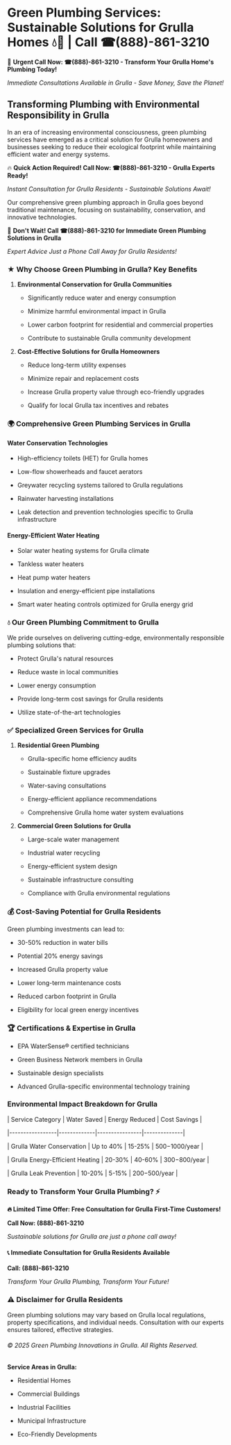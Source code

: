 # Green Plumbing Services: Sustainable Solutions for Grulla Homes 💧🌿 | Call ☎(888)-861-3210

🚨 **Urgent Call Now: ☎(888)-861-3210 - Transform Your Grulla Home's Plumbing Today!**
*Immediate Consultations Available in Grulla - Save Money, Save the Planet!*

## Transforming Plumbing with Environmental Responsibility in Grulla

In an era of increasing environmental consciousness, green plumbing services have emerged as a critical solution for Grulla homeowners and businesses seeking to reduce their ecological footprint while maintaining efficient water and energy systems. 

🔥 **Quick Action Required! Call Now: ☎(888)-861-3210 - Grulla Experts Ready!**
*Instant Consultation for Grulla Residents - Sustainable Solutions Await!*

Our comprehensive green plumbing approach in Grulla goes beyond traditional maintenance, focusing on sustainability, conservation, and innovative technologies.

🚨 **Don't Wait! Call ☎(888)-861-3210 for Immediate Green Plumbing Solutions in Grulla**
*Expert Advice Just a Phone Call Away for Grulla Residents!*

### ★ Why Choose Green Plumbing in Grulla? Key Benefits

1. **Environmental Conservation for Grulla Communities** 
   - Significantly reduce water and energy consumption
   - Minimize harmful environmental impact in Grulla
   - Lower carbon footprint for residential and commercial properties
   - Contribute to sustainable Grulla community development

2. **Cost-Effective Solutions for Grulla Homeowners** 
   - Reduce long-term utility expenses
   - Minimize repair and replacement costs
   - Increase Grulla property value through eco-friendly upgrades
   - Qualify for local Grulla tax incentives and rebates

### 🌍 Comprehensive Green Plumbing Services in Grulla

#### Water Conservation Technologies
- High-efficiency toilets (HET) for Grulla homes
- Low-flow showerheads and faucet aerators
- Greywater recycling systems tailored to Grulla regulations
- Rainwater harvesting installations
- Leak detection and prevention technologies specific to Grulla infrastructure

#### Energy-Efficient Water Heating
- Solar water heating systems for Grulla climate
- Tankless water heaters
- Heat pump water heaters
- Insulation and energy-efficient pipe installations
- Smart water heating controls optimized for Grulla energy grid

### 💧 Our Green Plumbing Commitment to Grulla

We pride ourselves on delivering cutting-edge, environmentally responsible plumbing solutions that:
- Protect Grulla's natural resources
- Reduce waste in local communities
- Lower energy consumption
- Provide long-term cost savings for Grulla residents
- Utilize state-of-the-art technologies

### ✅ Specialized Green Services for Grulla

1. **Residential Green Plumbing**
   - Grulla-specific home efficiency audits
   - Sustainable fixture upgrades
   - Water-saving consultations
   - Energy-efficient appliance recommendations
   - Comprehensive Grulla home water system evaluations

2. **Commercial Green Solutions for Grulla**
   - Large-scale water management
   - Industrial water recycling
   - Energy-efficient system design
   - Sustainable infrastructure consulting
   - Compliance with Grulla environmental regulations

### 💰 Cost-Saving Potential for Grulla Residents

Green plumbing investments can lead to:
- 30-50% reduction in water bills
- Potential 20% energy savings
- Increased Grulla property value
- Lower long-term maintenance costs
- Reduced carbon footprint in Grulla
- Eligibility for local green energy incentives

### 🏆 Certifications & Expertise in Grulla

- EPA WaterSense® certified technicians
- Green Business Network members in Grulla
- Sustainable design specialists
- Advanced Grulla-specific environmental technology training

### Environmental Impact Breakdown for Grulla

| Service Category | Water Saved | Energy Reduced | Cost Savings |
|-----------------|-------------|----------------|--------------|
| Grulla Water Conservation | Up to 40% | 15-25% | $500-$1000/year |
| Grulla Energy-Efficient Heating | 20-30% | 40-60% | $300-$800/year |
| Grulla Leak Prevention | 10-20% | 5-15% | $200-$500/year |

### Ready to Transform Your Grulla Plumbing? ⚡

**🔥 Limited Time Offer: Free Consultation for Grulla First-Time Customers!**

**Call Now: (888)-861-3210**
*Sustainable solutions for Grulla are just a phone call away!*

#### 📞 Immediate Consultation for Grulla Residents Available

**Call: (888)-861-3210**
*Transform Your Grulla Plumbing, Transform Your Future!*

### ⚠️ Disclaimer for Grulla Residents

Green plumbing solutions may vary based on Grulla local regulations, property specifications, and individual needs. Consultation with our experts ensures tailored, effective strategies.

###### © 2025 Green Plumbing Innovations in Grulla. All Rights Reserved.

**Service Areas in Grulla:** 
- Residential Homes
- Commercial Buildings
- Industrial Facilities
- Municipal Infrastructure
- Eco-Friendly Developments